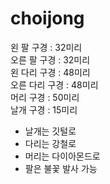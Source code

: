 # choijong


왼 팔 구경 : 32미리  
오른 팔 구경 : 32미리  
왼 다리 구경 : 48미리  
오른 다리 구경 : 48미리  
머리 구경 : 50미리  
날개 구경 : 15미리  

- 날개는 깃털로
- 다리는 강철로
- 머리는 다이아몬드로
- 팔은 불꽃 발사 가능
